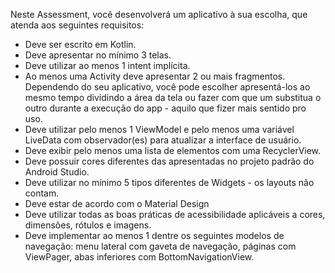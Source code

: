 Neste Assessment, você desenvolverá um aplicativo à sua escolha, que atenda aos seguintes requisitos:

- Deve ser escrito em Kotlin.
- Deve apresentar no mínimo 3 telas.
- Deve utilizar ao menos 1 intent implícita.
- Ao menos uma Activity deve apresentar 2 ou mais fragmentos. Dependendo do seu aplicativo, você pode escolher apresentá-los ao mesmo tempo dividindo a área da tela ou fazer com que um substitua o outro durante a execução do app - aquilo que fizer mais sentido pro uso.
- Deve utilizar pelo menos 1 ViewModel e pelo menos uma variável LiveData com observador(es) para atualizar a interface de usuário.
- Deve exibir pelo menos uma lista de elementos com uma RecyclerView.
- Deve possuir cores diferentes das apresentadas no projeto padrão do Android Studio.
- Deve utilizar no mínimo 5 tipos diferentes de Widgets - os layouts não contam.
- Deve estar de acordo com o Material Design
- Deve utilizar todas as boas práticas de acessibilidade aplicáveis a cores, dimensões, rótulos e imagens.
- Deve implementar ao menos 1 dentre os seguintes modelos de navegação: menu lateral com gaveta de navegação, páginas com ViewPager, abas inferiores com BottomNavigationView.
